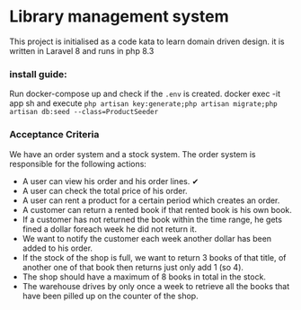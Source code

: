 <h1> Library management system </h1>

This project is initialised as a code kata to learn domain driven design.
it is written in Laravel 8 
and runs in php 8.3

### install guide: 

Run docker-compose up and check if the `.env` is created.
docker exec -it app sh and execute `php artisan key:generate;php artisan migrate;php artisan db:seed --class=ProductSeeder`

### Acceptance Criteria
We have an order system and a stock system. The order system is responsible for the following actions:
- A user can view his order and his order lines. ✔
- A user can check the total price of his order.
- A user can rent a product for a certain period which creates an order.
- A customer can return a rented book if that rented book is his own book.
- If a customer has not returned the book within the time range, he gets fined a dollar foreach week he did not return it.
- We want to notify the customer each week another dollar has been added to his order.
- If the stock of the shop is full, we want to return 3 books of that title, of another one of that book then returns just only add 1 (so 4).
- The shop should have a maximum of 8 books in total in the stock.
- The warehouse drives by only once a week to retrieve all the books that have been pilled up on the counter of the shop.
